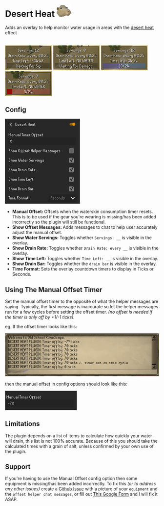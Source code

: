 # Desert Heat ![](icon.png)
Adds an overlay to help monitor water usage in areas with the [desert heat](https://oldschool.runescape.wiki/w/Desert_heat) effect
######
![img.png](READMEimages/img.png)
![img_3.png](READMEimages/img_3.png)
![img_1.png](READMEimages/img_1.png)
![img_2.png](READMEimages/img_2.png)

## Config
![img_4.png](READMEimages/img_4.png)
- <b> Manual Offset: </b> Offsets when the waterskin consumption timer resets. This is to be used if the gear you're wearing is missing/has been added incorrectly so the plugin will still be functional.
- <b> Show Offset Messages: </b> Adds messages to chat to help user accurately adjust the manual offset.
- <b> Show Water Servings: </b> Toggles whether `Servings: __` is visible in the overlay.
- <b> Show Drain Rate: </b> Toggles whether `Drain Rate: every __` is visible in the overlay.
- <b> Show Time Left: </b> Toggles whether `Time Left: __` is visible in the overlay.
- <b> Show Drain Bar: </b> Toggles whether the `drain bar` is visible in the overlay.
- <b> Time Format: </b> Sets the overlay countdown timers to display in Ticks or Seconds.

## Using The Manual Offset Timer
Set the manual offset timer to the opposite of what the helper messages are saying. Typically,
the first message is inaccurate so let the helper messages run for a few cycles before setting
the offset timer. *(no offset is needed if the timer is only off by +1/-1 ticks).*

eg. If the offset timer looks like this:

![](READMEimages/offsetpic.png)

then the manual offset in config options should look like this:

![](READMEimages/img_6.png)

## Limitations
The plugin depends on a list of items to calculate how quickly your water will drain, 
this list is not 100% accurate. Because of this you should take the calculated times with a grain of salt,
unless confirmed by your own use of the plugin.

## Support
If you're having to use the Manual Offset 
config option then some equipment is missing/has been added incorrectly. 
To fix this *(or to address any other issues)* create a [Github Issue](https://github.com/adam-bunce/desert-heat/issues) 
with a picture of your `equipment` and the `offset helper chat messages`, or fill out [This Google Form](https://forms.gle/Y5YvxJsys2FuG6vW9) and I will fix it ASAP.
 